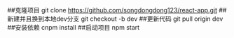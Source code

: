 ##克隆项目
git clone https://github.com/songdongdong123/react-app.git
##新建并且换到本地dev分支
git checkout -b dev
##更新代码
git pull origin dev
##安装依赖
cnpm install
##启动项目
npm start